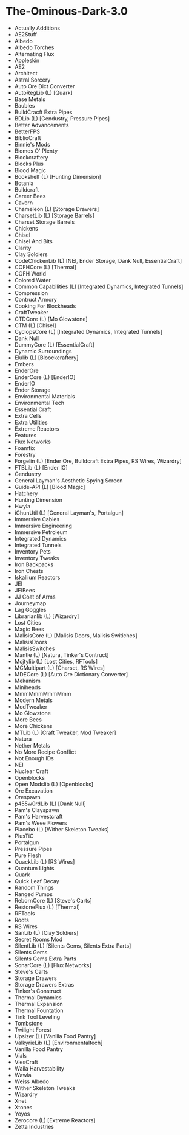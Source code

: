 # The-Ominous-Dark-3.0

* Actually Additions
* AE2Stuff
* Albedo
* Albedo Torches
* Alternating Flux
* Appleskin
* AE2
* Architect
* Astral Sorcery
* Auto Ore Dict Converter
* AutoRegLib (L) [Quark]
* Base Metals
* Baubles
* BuildCracft Extra Pipes
* BDLib (L) [Gendustry, Pressure Pipes]
* Better Advancements
* BetterFPS
* BiblioCraft
* Binnie's Mods
* Biomes O' Plenty
* Blockcraftery
* Blocks Plus
* Blood Magic
* Bookshelf (L) [Hunting Dimension]
* Botania
* Buildcraft
* Career Bees
* Cavern
* Chameleon (L) [Storage Drawers]
* CharsetLib (L) [Storage Barrels]
* Charset Storage Barrels
* Chickens
* Chisel
* Chisel And Bits
* Clarity
* Clay Soldiers
* CodeChickenLib (L) [NEI, Ender Storage, Dank Null, EssentialCraft]
* COFHCore (L) [Thermal]
* COFH World
* Colored Water
* Common Capabilities (L) [Integrated Dynamics, Integrated Tunnels]
* Compression
* Contruct Armory
* Cooking For Blockheads
* CraftTweaker
* CTDCore (L) [Mo Glowstone]
* CTM (L) [Chisel]
* CyclopsCore (L) [Integrated Dynamics, Integrated Tunnels]
* Dank Null
* DummyCore (L) [EssentialCraft]
* Dynamic Surroundings
* Elulib (L) [Bloockcraftery]
* Embers
* EnderOre
* EnderCore (L) [EnderIO]
* EnderIO
* Ender Storage
* Environmental Materials
* Environmental Tech
* Essential Craft
* Extra Cells
* Extra Utilities
* Extreme Reactors
* Features
* Flux Networks
* Foamfix
* Forestry
* Forgelin (L) [Ender Ore, Buildcraft Extra Pipes, RS Wires, Wizardry]
* FTBLib (L) [Ender IO]
* Gendustry
* General Layman's Aesthetic Spying Screen
* Guide-API (L) [Blood Magic]
* Hatchery
* Hunting Dimension
* Hwyla
* iChunUtil (L) [General Layman's, Portalgun]
* Immersive Cables
* Immersive Engineering
* Immersive Petroleum
* Integrated Dynamics
* Integrated Tunnels
* Inventory Pets
* Inventory Tweaks
* Iron Backpacks
* Iron Chests
* Iskallium Reactors
* JEI
* JEIBees
* JJ Coat of Arms
* Journeymap
* Lag Goggles
* Librarianlib (L) [Wizardry]
* Lost Cities
* Magic Bees
* MalisisCore (L) [Malisis Doors, Malisis Switiches]
* MalisisDoors
* MalisisSwitches
* Mantle (L) [Natura, Tinker's Contruct]
* Mcjtylib (L) [Lost Cities, RFTools]
* MCMultipart (L) [Charset, RS Wires]
* MDECore (L) [Auto Ore Dictionary Converter]
* Mekanism
* Miniheads
* MmmMmmMmmMmm
* Modern Metals
* ModTweaker
* Mo Glowstone
* More Bees
* More Chickens
* MTLib (L) [Craft Tweaker, Mod Tweaker]
* Natura
* Nether Metals
* No More Recipe Conflict
* Not Enough IDs
* NEI
* Nuclear Craft
* Openblocks
* Open Modslib (L) [Openblocks]
* Ore Excavation
* Orespawn
* p455w0rdLib (L) [Dank Null]
* Pam's Clayspawn
* Pam's Harvestcraft
* Pam's Weee Flowers
* Placebo (L) [Wither Skeleton Tweaks]
* PlusTiC
* Portalgun
* Pressure Pipes
* Pure Flesh
* QuackLib (L) [RS Wires]
* Quantum Lights
* Quark
* Quick Leaf Decay
* Random Things
* Ranged Pumps
* RebornCore (L) [Steve's Carts]
* RestoneFlux (L) [Thermal]
* RFTools
* Roots
* RS Wires
* SanLib (L) [Clay Soldiers]
* Secret Rooms Mod
* SilentLib (L) [Silents Gems, Silents Extra Parts]
* Silents Gems
* Silents Gems Extra Parts
* SonarCore (L) [Flux Networks]
* Steve's Carts
* Storage Drawers
* Storage Drawers Extras
* Tinker's Construct
* Thermal Dynamics
* Thermal Expansion
* Thermal Fountation
* Tink Tool Leveling
* Tombstone
* Twilight Forest
* Upsizer (L) [Vanilla Food Pantry]
* ValkyrieLib (L) [Environmentaltech]
* Vanilla Food Pantry
* Vials
* ViesCraft
* Waila Harvestability
* Wawla
* Weiss Albedo
* Wither Skeleton Tweaks
* Wizardry
* Xnet
* Xtones
* Yoyos
* Zerocore (L) [Extreme Reactors]
* Zetta Industries